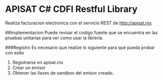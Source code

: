 # APISAT C# CDFI Restful Library
Realiza facturacion electronica con el servicio REST de http://apisat.mx

##implementacion
Puede revisar el codigo fuente que se encuentra en las pruebas unitarias para ver como usar la libreria.

###Registro
Es necesario que realize lo siguiente para que pueda probar con exito
1. Registrarse en apisat.mx
2. Crear un emisor
3. Obtener las llaves de sandbox del emisor creado.


